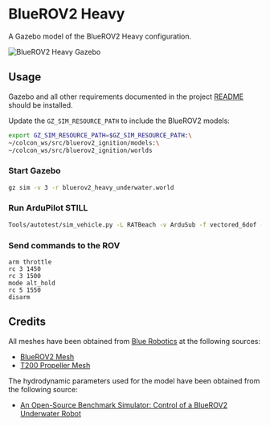 # BlueROV2 Heavy

A Gazebo model of the BlueROV2 Heavy configuration.

![BlueROV2 Heavy Gazebo](/images/bluerov2_heavy.png)

## Usage

Gazebo and all other requirements documented in the project [README](/README.md) should
be installed.

Update the `GZ_SIM_RESOURCE_PATH` to include the BlueROV2 models:

```bash
export GZ_SIM_RESOURCE_PATH=$GZ_SIM_RESOURCE_PATH:\
~/colcon_ws/src/bluerov2_ignition/models:\
~/colcon_ws/src/bluerov2_ignition/worlds
```

### Start Gazebo

```bash
gz sim -v 3 -r bluerov2_heavy_underwater.world
```

### Run ArduPilot STILL

```bash
Tools/autotest/sim_vehicle.py -L RATBeach -v ArduSub -f vectored_6dof --model=JSON --out=udp:0.0.0.0:14550 --console
```

### Send commands to the ROV

```
arm throttle
rc 3 1450     
rc 3 1500
mode alt_hold
rc 5 1550
disarm
```

## Credits

All meshes have been obtained from [Blue Robotics](https://bluerobotics.com/) at the
following sources:

- [BlueROV2 Mesh](https://grabcad.com/library/bluerov2-1)
- [T200 Propeller Mesh](https://grabcad.com/library/bluerobotics-t200-thruster-1)

The hydrodynamic parameters used for the model have been obtained from the following
source:

- [An Open-Source Benchmark Simulator: Control of a BlueROV2 Underwater Robot](https://github.com/ROV-Simulator/ROV-Simulator)